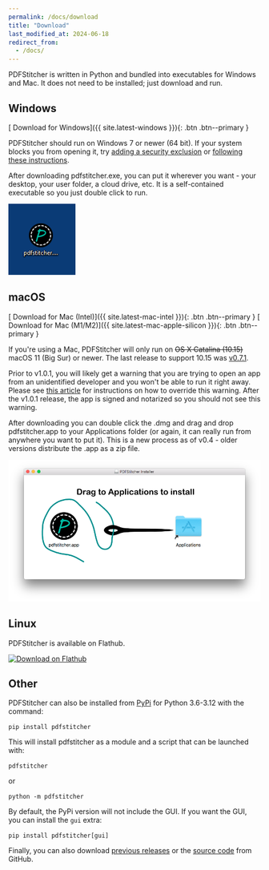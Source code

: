 ```yaml
---
permalink: /docs/download
title: "Download"
last_modified_at: 2024-06-18
redirect_from:
  - /docs/
---
```


PDFStitcher is written in Python and bundled into executables for Windows and Mac. It does not need to be installed; just download and run.

## Windows
[<i class='fas fa-download'></i> Download for Windows]({{ site.latest-windows }}){: .btn .btn--primary }

PDFStitcher should run on Windows 7 or newer (64 bit). If your system blocks you from opening it, try [adding a security exclusion](https://support.microsoft.com/en-us/windows/add-an-exclusion-to-windows-security-811816c0-4dfd-af4a-47e4-c301afe13b26) or [following these instructions](https://www.windowscentral.com/how-fix-app-has-been-blocked-your-protection-windows-10).

After downloading pdfstitcher.exe, you can put it wherever you want - your desktop, your user folder, a cloud drive, etc. It is a self-contained executable so you just double click to run.

![windows desktop icon](/assets/images/windows-desktop.png)

## macOS
[<i class='fas fa-download'></i> Download for Mac (Intel)]({{ site.latest-mac-intel }}){: .btn .btn--primary }
[<i class='fas fa-download'></i> Download for Mac (M1/M2)]({{ site.latest-mac-apple-silicon }}){: .btn .btn--primary }

If you're using a Mac, PDFStitcher will only run on ~~OS X Catalina (10.15)~~ macOS 11 (Big Sur) or newer. The last release to support 10.15 was [v0.7.1](https://github.com/cfcurtis/pdfstitcher/releases/download/v0.7.1/PDFStitcher-Installer.dmg). 

Prior to v1.0.1, you will likely get a warning that you are trying to open an app from an unidentified developer and you won't be able to run it right away. Please see [this article](https://support.apple.com/guide/mac-help/mh40616) for instructions on how to override this warning. After the v1.0.1 release, the app is signed and notarized so you should not see this warning.

After downloading you can double click the .dmg and drag and drop pdfstitcher.app to your Applications folder (or again, it can really run from anywhere you want to put it). This is a new process as of v0.4 - older versions distribute the .app as a zip file.

![mac installer dmg](/assets/images/mac-install.png)

## Linux
PDFStitcher is available on Flathub. 

<a href='https://flathub.org/apps/org.pdfstitcher.pdfstitcher'><img width='120' alt='Download on Flathub' src='https://flathub.org/assets/badges/flathub-badge-en.svg'/></a>

## Other
PDFStitcher can also be installed from [PyPi](https://pypi.org/project/pdfstitcher/) for Python 3.6-3.12 with the command:

```
pip install pdfstitcher
```

This will install pdfstitcher as a module and a script that can be launched with:

```
pdfstitcher
```

or 

```
python -m pdfstitcher
```

By default, the PyPi version will not include the GUI. If you want the GUI, you can install the `gui` extra:

```
pip install pdfstitcher[gui]
```

Finally, you can also download [previous releases](https://github.com/cfcurtis/pdfstitcher/releases) or the [source code](https://github.com/cfcurtis/pdfstitcher) from GitHub.
